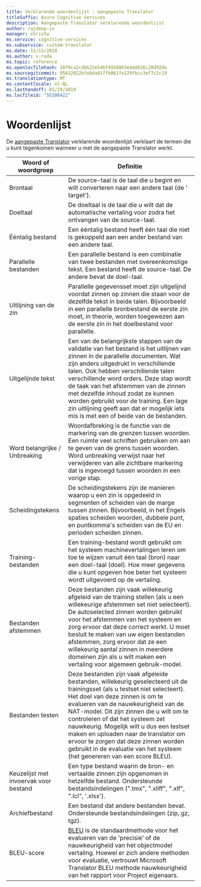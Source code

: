 ```yaml
---
title: Verklarende woordenlijst - aangepaste Translator
titleSuffix: Azure Cognitive Services
description: Aangepaste Translator verklarende woordenlijst
author: rajdeep-in
manager: christw
ms.service: cognitive-services
ms.subservice: custom-translator
ms.date: 11/13/2018
ms.author: v-rada
ms.topic: reference
ms.openlocfilehash: 28f9ca2cdb622e54bf4938863e4dd826c28d92de
ms.sourcegitcommit: 95822822bfe8da01ffb061fe229fbcc3ef7c2c19
ms.translationtype: MT
ms.contentlocale: nl-NL
ms.lasthandoff: 01/29/2019
ms.locfileid: "55206422"
---
```

# <a name="glossary"></a>Woordenlijst

De [aangepaste Translator](https://portal.customtranslator.azure.ai) verklarende woordenlijst verklaart de termen die u kunt tegenkomen wanneer u met de aangepaste Translator werkt.

| **Woord of woordgroep**       | **Definitie**                                                                                                                                                                                                                                                                                                                                                                                                                                                            |
|--------------------------|---------------------------------------------------------------------------------------------------------------------------------------------------------------------------------------------------------------------------------------------------------------------------------------------------------------------------------------------------------------------------------------------------------------------------------------------------------------------------|
| Brontaal          | De source-taal is de taal die u begint en wilt converteren naar een andere taal (de ' target').                                                                                                                                                                                                                                                                                                                                                         |
| Doeltaal          | De doeltaal is de taal die u wilt dat de automatische vertaling voor zodra het ontvangen van de source-taal.                                                                                                                                                                                                                                                                                                                                               |
| Ééntalig bestand         | Een ééntalig bestand heeft één taal die niet is gekoppeld aan een ander bestand van een andere taal.                                                                                                                                                                                                                                                                                                                                                                 |
| Parallelle bestanden           | Een parallelle bestand is een combinatie van twee bestanden met overeenkomstige tekst. Een bestand heeft de source-taal. De andere bevat de doel-taal.                                                                                                                                                                                                                                                                                                                                         |
| Uitlijning van de zin       | Parallelle gegevensset moet zijn uitgelijnd voordat zinnen op zinnen die staan voor de dezelfde tekst in beide talen. Bijvoorbeeld in een parallelle bronbestand de eerste zin moet, in theorie, worden toegewezen aan de eerste zin in het doelbestand voor parallelle.                                                                                                                                                                                                                               |
| Uitgelijnde tekst             | Een van de belangrijkste stappen van de validatie van het bestand is het uitlijnen van zinnen in de parallelle documenten. Wat zijn anders uitgedrukt in verschillende talen. Ook hebben verschillende talen verschillende word orders. Deze stap wordt de taak van het afstemmen van de zinnen met dezelfde inhoud zodat ze kunnen worden gebruikt voor de training. Een lage zin uitlijning geeft aan dat er mogelijk iets mis is met een of beide van de bestanden. |
| Word belangrijke / Unbreaking | Woordafbreking is de functie van de markering van de grenzen tussen woorden. Een ruimte veel schriften gebruiken om aan te geven van de grens tussen woorden. Word unbreaking verwijst naar het verwijderen van alle zichtbare markering dat is ingevoegd tussen woorden in een vorige stap.                                                                                                                                                                                                  |
| Scheidingstekens               | De scheidingstekens zijn de manieren waarop u een zin is opgedeeld in segmenten of scheiden van de marge tussen zinnen. Bijvoorbeeld, in het Engels spaties scheiden woorden, dubbele punt, en puntkomma's scheiden van de EU en perioden scheiden zinnen.                                                                                                                                                                                                                                         |
| Training-bestanden           | Een training-bestand wordt gebruikt om het systeem machinevertalingen leren om toe te wijzen vanuit één taal (bron) naar een doel-taal (doel). Hoe meer gegevens die u kunt opgeven hoe beter het systeem wordt uitgevoerd op de vertaling.                                                                                                                                                                                                               |
| Bestanden afstemmen             | Deze bestanden zijn vaak willekeurig afgeleid van de training stellen (als u een willekeurige afstemmen set niet selecteert). De autoselected zinnen worden gebruikt voor het afstemmen van het systeem en zorg ervoor dat deze correct werkt. U moet besluit te maken van uw eigen bestanden afstemmen, zorg ervoor dat ze een willekeurig aantal zinnen in meerdere domeinen zijn als u wilt maken een vertaling voor algemeen gebruik-model.                                                                                 |
| Bestanden testen            | Deze bestanden zijn vaak afgeleide bestanden, willekeurig geselecteerd uit de trainingsset (als u testset niet selecteert). Het doel van deze zinnen is om te evalueren van de nauwkeurigheid van de NAT-model. Dit zijn zinnen die u wilt om te controleren of dat het systeem zet nauwkeurig. Mogelijk wilt u dus een testset maken en uploaden naar de translator om ervoor te zorgen dat deze zinnen worden gebruikt in de evaluatie van het systeem (het genereren van een score BLEU).   |
| Keuzelijst met invoervak voor bestand               | Een type bestand waarin de bron- en vertaalde zinnen zijn opgenomen in hetzelfde bestand. Ondersteunde bestandsindelingen (".tmx", ".xliff", ".xlf", ".lcl", '.xlsx').                                                                                                                                                                                                                                                                                                                       |
| Archiefbestand             | Een bestand dat andere bestanden bevat. Ondersteunde bestandsindelingen (zip, gz, tgz).                                                                                                                                                                                                                                                                                                                                                                                                |
| BLEU-score               | [BLEU](what-is-bleu-score.md) is de standaardmethode voor het evalueren van de 'precisie' of de nauwkeurigheid van het objectmodel vertaling. Hoewel er zich andere methoden voor evaluatie, vertrouwt Microsoft Translator BLEU methode nauwkeurigheid van het rapport voor Project eigenaars.
